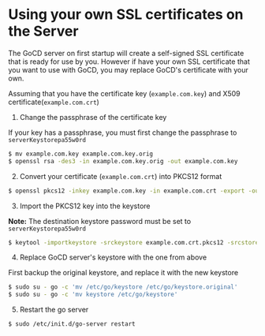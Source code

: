 # Using your own SSL certificates on the Server

The GoCD server on first startup will create a self-signed SSL certificate that is ready for use by you. However if have your own SSL certificate that you want to use with GoCD, you may replace GoCD's certificate with your own.

Assuming that you have the certificate key (`example.com.key`) and X509 certificate(`example.com.crt`)

1. Change the passphrase of the certificate key

  If your key has a passphrase, you must first change the passphrase to `serverKeystorepa55w0rd`

  ```bash
  $ mv example.com.key example.com.key.orig
  $ openssl rsa -des3 -in example.com.key.orig -out example.com.key
  ```

2. Convert your certificate (`example.com.crt`) into PKCS12 format

  ```bash
  $ openssl pkcs12 -inkey example.com.key -in example.com.crt -export -out example.com.crt.pkcs12
  ```

3. Import the PKCS12 key into the keystore

  **Note:** The destination keystore password must be set to `serverKeystorepa55w0rd`

  ```bash
  $ keytool -importkeystore -srckeystore example.com.crt.pkcs12 -srcstoretype PKCS12 -destkeystore keystore -srcalias 1 -destalias cruise -deststorepass 'serverKeystorepa55w0rd' -destkeypass 'serverKeystorepa55w0rd'
  ```

4. Replace GoCD server's keystore with the one from above

  First backup the original keystore, and replace it with the new keystore

  ```bash
  $ sudo su - go -c 'mv /etc/go/keystore /etc/go/keystore.original'
  $ sudo su - go -c 'mv keystore /etc/go/keystore'
  ```

5. Restart the go server

  ```bash
  $ sudo /etc/init.d/go-server restart
  ```
